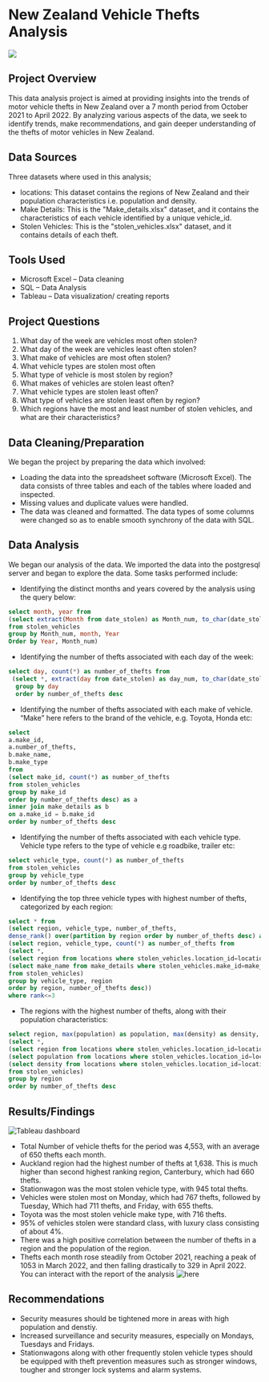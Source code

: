# New Zealand Vehicle Thefts Analysis
![](picture.jpg)

## Project Overview
This data analysis project is aimed at providing insights into the trends of motor vehicle thefts in New Zealand over a 7 month period from October 2021 to April 2022. By analyzing various aspects of the data, we seek to identify trends, make recommendations, and gain deeper understanding of the thefts of motor vehicles in New Zealand.

## Data Sources
Three datasets where used in this analysis;
- locations: This dataset contains the regions of New Zealand and their population characteristics i.e. population and density.
- Make Details: This is the "Make_details.xlsx" dataset, and it contains the characteristics of each vehicle identified by a unique vehicle_id.
- Stolen Vehicles: This is the "stolen_vehicles.xlsx" dataset, and it contains details of each theft.

## Tools Used
- Microsoft Excel – Data cleaning
- SQL – Data Analysis
- Tableau – Data visualization/ creating reports

## Project Questions
1. What day of the week are vehicles most often stolen?
2. What day of the week are vehicles least often stolen?
3. What make of vehicles are most often stolen?
4. What vehicle types are stolen most often
5. What type of vehicle is most stolen by region?
6. What makes of vehicles are stolen least often?
7. What vehicle types are stolen least often?
8. What type of vehicles are stolen least often by region?
9. Which regions have the most and least number of stolen vehicles, and what are their characteristics?

## Data Cleaning/Preparation
We began the project by preparing the data which involved:
-	Loading the data into the spreadsheet software (Microsoft Excel). The data consists of three tables and each of the tables where loaded and inspected.
-	Missing values and duplicate values were handled.
-	The data was cleaned and formatted. The data types of some columns were changed so as to enable smooth synchrony of the data with SQL. 

## Data Analysis
We began our analysis of the data. We imported the data into the postgresql server and began to explore the data. Some tasks performed include:
-	Identifying the distinct months and years covered by the analysis using the query below:
```sql
select month, year from
(select extract(Month from date_stolen) as Month_num, to_char(date_stolen, 'Month') as month, extract(year from date_stolen) as Year
from stolen_vehicles
group by Month_num, month, Year
Order by Year, Month_num)
```
-	Identifying the number of thefts associated with each day of the week:

```sql
select day, count(*) as number_of_thefts from 
 (select *, extract(day from date_stolen) as day_num, to_char(date_stolen, 'Day') as Day from stolen_vehicles)
  group by day
  order by number_of_thefts desc
```

-	Identifying the number of thefts associated with each make of vehicle. “Make” here refers to the brand of the vehicle, e.g. Toyota, Honda etc:

```sql
select 
a.make_id,
a.number_of_thefts,
b.make_name,
b.make_type
from
(select make_id, count(*) as number_of_thefts
from stolen_vehicles
group by make_id
order by number_of_thefts desc) as a
inner join make_details as b
on a.make_id = b.make_id
order by number_of_thefts desc
```

-	Identifying the number of thefts associated with each vehicle type. Vehicle type refers to the type of vehicle e.g roadbike, trailer etc:

```sql
select vehicle_type, count(*) as number_of_thefts
from stolen_vehicles
group by vehicle_type
order by number_of_thefts desc
```

-	Identifying the top three vehicle types with highest number of thefts, categorized by each region:

```sql
select * from
(select region, vehicle_type, number_of_thefts,
dense_rank() over(partition by region order by number_of_thefts desc) as Rank from
(select region, vehicle_type, count(*) as number_of_thefts from
(select *,
(select region from locations where stolen_vehicles.location_id=locations.location_id),
(select make_name from make_details where stolen_vehicles.make_id=make_details.make_id)
from stolen_vehicles)
group by vehicle_type, region
order by region, number_of_thefts desc))
where rank<=3
```

-	The regions with the highest number of thefts, along with their population characteristics:

```sql
select region, max(population) as population, max(density) as density, count(*) as number_of_thefts from
(select *,
(select region from locations where stolen_vehicles.location_id=locations.location_id),
(select population from locations where stolen_vehicles.location_id=locations.location_id),
(select density from locations where stolen_vehicles.location_id=locations.location_id)
from stolen_vehicles)
group by region
order by number_of_thefts desc
```

## Results/Findings
![Tableau dashboard](https://github.com/Princewill-99/New-Zealand-motor-thefts/assets/155654312/50463e81-98cf-4933-a473-824d6550cdae)

-	Total Number of vehicle thefts for the period was 4,553, with an average of 650 thefts each month.
-	Auckland region had the highest number of thefts at 1,638. This is much higher than second highest ranking region, Canterbury, which had 660 thefts.
-	Stationwagon was the most stolen vehicle type, with 945 total thefts.
-	Vehicles were stolen most on Monday, which had 767 thefts, followed by Tuesday, Which had 711 thefts, and Friday, with 655 thefts.
-	Toyota was the most stolen vehicle make type, with 716 thefts.
-	95% of vehicles stolen were standard class, with luxury class consisting of about 4%.
-	There was a high positive correlation between the number of thefts in a region and the population of the region.
-	Thefts each month rose steadily from October 2021, reaching a peak of 1053 in March 2022, and then falling drastically to 329 in April 2022.
You can interact with the report of the analysis ![here](https://public.tableau.com/app/profile/princewill.chidera/viz/NewZealandvehicletheftdashboard/Dashboard1)

## Recommendations
- Security measures should be tightened more in areas with high population and denstiy.
- Increased surveillance and security measures, especially on Mondays, Tuesdays and Fridays.
- Stationwagons along with other frequently stolen vehicle types should be equipped with theft prevention measures such as stronger windows, tougher and stronger lock systems and alarm systems.

 


